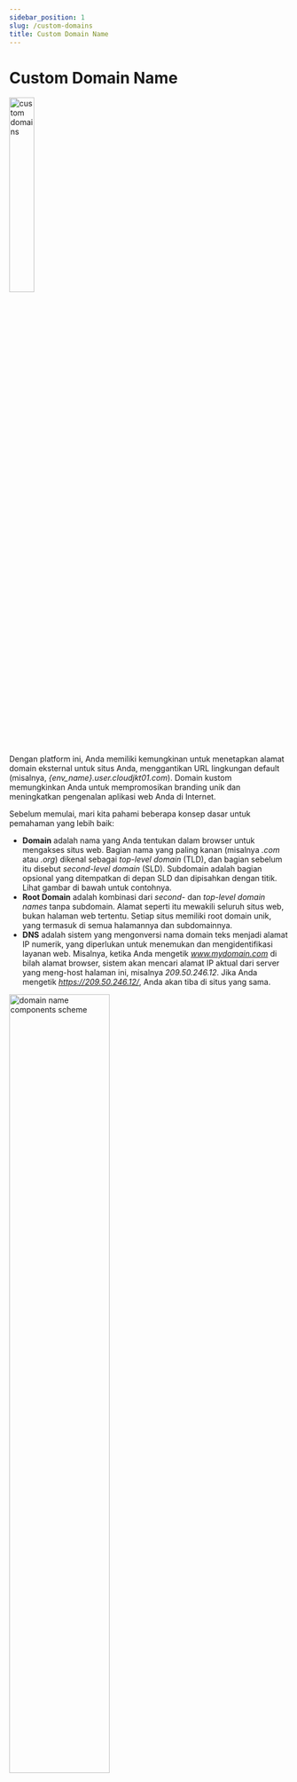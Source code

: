 ```yaml
---
sidebar_position: 1
slug: /custom-domains
title: Custom Domain Name
---
```

# Custom Domain Name

<img src="https://assets.dewacloud.com/dewacloud-docs/application_settings/domain-name-management/custom-domain-name/01-custom-domais.png" alt="custom domains" width="30%"/>

Dengan platform ini, Anda memiliki kemungkinan untuk menetapkan alamat domain eksternal untuk situs Anda, menggantikan URL lingkungan default (misalnya, _\{env_name\}.user.cloudjkt01.com_). Domain kustom memungkinkan Anda untuk mempromosikan branding unik dan meningkatkan pengenalan aplikasi web Anda di Internet.

Sebelum memulai, mari kita pahami beberapa konsep dasar untuk pemahaman yang lebih baik:

  * **Domain** adalah nama yang Anda tentukan dalam browser untuk mengakses situs web. Bagian nama yang paling kanan (misalnya _.com_ atau _.org_) dikenal sebagai _top-level domain_ (TLD), dan bagian sebelum itu disebut _second-level domain_ (SLD). Subdomain adalah bagian opsional yang ditempatkan di depan SLD dan dipisahkan dengan titik. Lihat gambar di bawah untuk contohnya.
  * **Root Domain** adalah kombinasi dari _second-_ dan _top-level domain names_ tanpa subdomain. Alamat seperti itu mewakili seluruh situs web, bukan halaman web tertentu. Setiap situs memiliki root domain unik, yang termasuk di semua halamannya dan subdomainnya.
  * **DNS** adalah sistem yang mengonversi nama domain teks menjadi alamat IP numerik, yang diperlukan untuk menemukan dan mengidentifikasi layanan web. Misalnya, ketika Anda mengetik _www.mydomain.com_ di bilah alamat browser, sistem akan mencari alamat IP aktual dari server yang meng-host halaman ini, misalnya _209.50.246.12_. Jika Anda mengetik _https://209.50.246.12/_, Anda akan tiba di situs yang sama.

<img id="root-domain" src="https://assets.dewacloud.com/dewacloud-docs/application_settings/domain-name-management/custom-domain-name/02-domain-name-components-scheme.png" alt="domain name components scheme" width="60%"/>

:::tip
Platform ini juga mendukung penuh gTLD + IDN Domain Names, sehingga Anda dapat menggunakan nama top-level domain yang terinternasionalisasi dan generik untuk domain eksternal Anda.
:::

Untuk menambahkan domain kustom, ikuti langkah-langkah berikut:

  * [beli domain kustom](#how-to-buy-a-domain-name)
  * [konfigurasi catatan DNS](#how-to-configure-dns-record)
  * [hubungkan nama domain](#how-to-bind-domain-to-environment) (jika diperlukan)

## Cara Membeli Nama Domain{#how-to-buy-a-domain-name}

Langkah-langkah yang tepat dapat bervariasi berdasarkan pendaftar domain Anda. Sebagai contoh, kami menggunakan [GoDaddy](https://www.godaddy.com/).

1\. Masuk ke akun Anda atau daftar akun baru. Buka opsi **Sign In** di bagian atas dan klik tombol yang sama.

<img src="https://assets.dewacloud.com/dewacloud-docs/application_settings/domain-name-management/custom-domain-name/03-log-into-domain-registrar.png" alt="log into domain registrar" width="100%"/>

2\. Beralih ke halaman manajemen akun Anda dengan mengklik tombol **Visit My Account**.

<img src="https://assets.dewacloud.com/dewacloud-docs/application_settings/domain-name-management/custom-domain-name/04-manage-dns-account.png" alt="manage DNS account" width="100%"/>

3\. Jika Anda belum memiliki domain, klik tautan _**Get one now**_ dan ikuti langkah-langkah yang disediakan untuk memilih dan membeli domain.

<img src="https://assets.dewacloud.com/dewacloud-docs/application_settings/domain-name-management/custom-domain-name/05-get-custom-domain-name.png" alt="get custom domain name" width="100%"/>

## Cara Mengonfigurasi Catatan DNS{#how-to-configure-dns-record}

Setelah Anda memiliki [domain sendiri](#how-to-buy-a-domain-name), proses menambahkan catatan DNS baru cukup sederhana (contoh menggunakan [GoDaddy](https://www.godaddy.com/)):

<img src="https://assets.dewacloud.com/dewacloud-docs/application_settings/domain-name-management/custom-domain-name/05-1-godaddy-add-dns-a-record.gif" alt="GoDaddy add DNS A Record" width="100%"/>

Ada [berbagai jenis catatan DNS](#which-dns-record-to-use), yang dapat digunakan untuk mengarahkan ke lingkungan Anda:

  * _**[CNAME](https://en.wikipedia.org/wiki/CNAME_record)**_ \- memetakan domain kustom Anda ke domain lingkungan (memerlukan tambahan [pengikatan domain](https://docs.dewacloud.com/docs/how-to-bind-domain-to-environment) melalui dashboard platform)
  * _**[ANAME](https://en.wikipedia.org/wiki/CNAME_record#ANAME_record)**_ (jika didukung oleh server DNS Anda) - memetakan seluruh [root domain](#root-domain) (misalnya _example.com_) ke domain lingkungan Anda atau root domain lainnya
  * _**A Record**_ \- memetakan domain kustom Anda ke IP publik (memerlukan alamat IP eksternal yang terpasang di lingkungan)

:::note
Catatan DNS CNAME/ANAME dapat digunakan dengan **Shared Load Balancer** (yaitu tanpa IP publik). Namun, untuk lingkungan produksi, disarankan untuk menambahkan IP publik dan mengonfigurasi **A Record**. Dalam kasus pengaturan **Private Cloud**, ketika pemilik platform mengendalikan semua lingkungan, keterbatasan **Shared Load Balancer** dapat dinonaktifkan, sehingga penggunaan CNAME menjadi opsi yang siap untuk produksi.
:::

Berikut langkah-langkah untuk mengonfigurasi catatan untuk nama domain Anda.

1\. Temukan domain yang diperlukan di pendaftar domain Anda, dan klik **Manage DNS**.

<img src="https://assets.dewacloud.com/dewacloud-docs/application_settings/domain-name-management/custom-domain-name/06-manage-domain-name.png" alt="manage domain name" width="100%"/>

2\. Di bagian bawah bagian _**Records**_, klik tombol **Add**.

<img src="https://assets.dewacloud.com/dewacloud-docs/application_settings/domain-name-management/custom-domain-name/07-add-dns-record-to-domain-name.png" alt="add DNS record to domain name" width="100%"/>

3\. Di dalam bingkai **Add Zone Record** yang ditampilkan, pilih [opsi yang diperlukan](#which-dns-record-to-use) dari daftar drop-down **Type** (misalnya _A Record_).

<img src="https://assets.dewacloud.com/dewacloud-docs/application_settings/domain-name-management/custom-domain-name/08-select-dns-record-type.png" alt="select DNS record type" width="100%"/>

4\. Selesaikan penambahan catatan yang dipilih.

<img src="https://assets.dewacloud.com/dewacloud-docs/application_settings/domain-name-management/custom-domain-name/09-configure-dns-a-record.png" alt="configure DNS a record" width="100%"/>

Dalam kasus kami, untuk **A Record**:

  * **Host** \- masukkan nama host yang terhubung dengan A Record - dalam kasus kami, cukup ketik _@_ untuk mengarahkan catatan langsung ke nama domain Anda
  * **Points to** \- tentukan alamat IP eksternal dari titik masuk lingkungan Anda
:::tip
Untuk mendapatkan IP ini, buka node server aplikasi (load balancer) Anda untuk melihat alamat IP publik Anda.
:::
  * **TTL** \- pilih berapa lama server DNS harus menyimpan informasi A Record dalam cache (yaitu penundaan sebelum pengaturan baru diterapkan jika terjadi perubahan di masa mendatang)

Klik **Save**.

:::note
Setiap perubahan DNS yang Anda buat dapat memerlukan waktu hingga 48 jam untuk dipantau di seluruh Internet.
:::

### Catatan DNS Mana yang Harus Digunakan?{#which-dns-record-to-use}

Periksa aturan umum dan contoh berikut:

  * gunakan **A Record** jika lingkungan Anda menggunakan [IP publik](https://docs.dewacloud.com/docs/public-ip/)

```
name1.mydomain.com > 111.111.111.111  
name2.mydomain.com > 111.111.111.112
```

  * gunakan **CNAME** jika Anda ingin alias domain kustom ke nama lingkungan (memerlukan [pengikatan domain](https://docs.dewacloud.com/docs/how-to-bind-domain-to-environment))

```
name1.mydomain.com > env1.hosterdomain.com  
name2.mydomain.com > env2.hosterdomain.com
```

  * gunakan **ANAME** jika Anda perlu mengarahkan satu zona DNS ([root domain](#root-domain)) ke yang lain dengan semua subdomainnya diselesaikan melalui subdomain yang sama

```
mydomain.com > hosterdomain.com  
{subdomain}.mydomain.com > {subdomain}.hosterdomain.com
```

```
mynewcompany.com > myoldcompany.com  
{subdomain}.mynewcompany.com > {subdomain}.myoldcompany.com
```

```
mydomain.com > env1.hosterdomain.com (memerlukan [pengikatan domain](https://docs.dewacloud.com/docs/how-to-bind-domain-to-environment))  
{subdomain}.mydomain.com > {subdomain}.env1.hosterdomain.com
```

## Cara Menghubungkan Domain ke Lingkungan{#how-to-bind-domain-to-environment}

Saat bekerja **tanpa IP publik** (yaitu catatan DNS diarahkan ke nama lingkungan melalui [CNAME atau ANAME](#which-dns-record-to-use)), Anda perlu **mengikat** nama domain yang sesuai. Ini diperlukan agar **Shared Load Balancers** dapat mengarahkan lalu lintas dengan benar ke lingkungan target.

:::note
Pengikatan domain kustom melalui dashboard platform tidak diperlukan jika IP publik diaktifkan untuk lingkungan, karena lalu lintas masuk melewati **SLBs**.
:::

1\. Di dalam dashboard platform, klik tombol **Settings** (ikon kunci inggris) untuk lingkungan yang perlu Anda hubungkan dengan nama domain.

<img src="https://assets.dewacloud.com/dewacloud-docs/application_settings/domain-name-management/custom-domain-name/11-environment-settings.png" alt="environment settings" width="100%"/>

2\. Di dalam tab menu _**Custom Domains**_ yang dipilih secara otomatis, gunakan bagian _Domain Binding_ untuk menentukan nama domain Anda (misalnya _www.myexternaldomain.com_ atau _myexternaldomain.com_) dan klik tombol **Bind**.

<img src="https://assets.dewacloud.com/dewacloud-docs/application_settings/domain-name-management/custom-domain-name/12-bind-custom-domain-to-environment.png" alt="bind custom domain to environment" width="100%"/>

:::note
Diperlukan waktu beberapa menit hingga pengaturan URL baru ini berlaku.
:::

Selesai! Lingkungan Anda sekarang dapat diakses menggunakan nama domain uniknya.

## Baca Juga{#whats-next}

  * [Shared Load Balancer](https://docs.dewacloud.com/docs/shared-load-balancer/)
  * [Public IP](https://docs.dewacloud.com/docs/public-ip/)
  * [Swap Domains](https://docs.dewacloud.com/docs/swap-domains/)
  * [Secure Sockets Layer](https://docs.dewacloud.com/docs/secure-sockets-layer/)